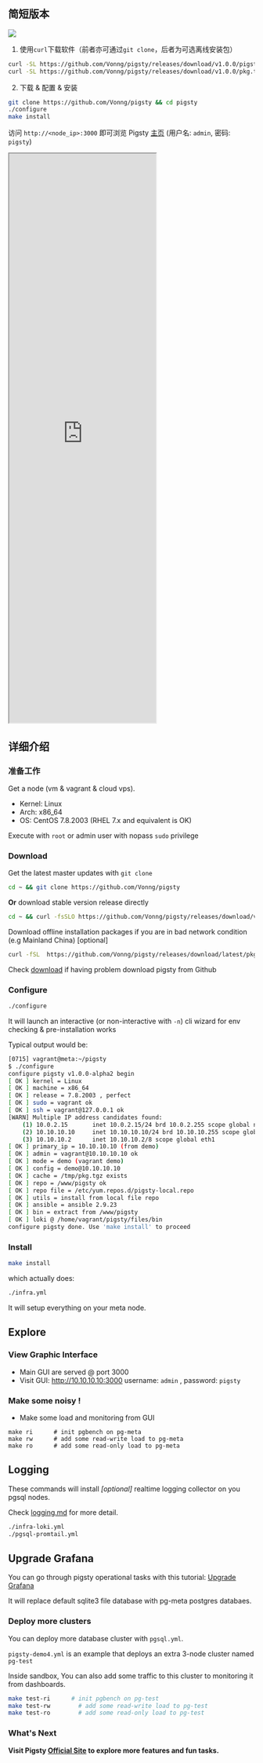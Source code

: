 
## 简短版本

![](_media/how-zh.svg)

1. 使用`curl`下载软件（前者亦可通过`git clone`，后者为可选离线安装包）

```bash
curl -SL https://github.com/Vonng/pigsty/releases/download/v1.0.0/pigsty.tgz -o ~/pigsty.tgz  
curl -SL https://github.com/Vonng/pigsty/releases/download/v1.0.0/pkg.tgz    -o /tmp/pkg.tgz
```

2. 下载 & 配置 & 安装

```bash
git clone https://github.com/Vonng/pigsty && cd pigsty
./configure
make install
```

访问 `http://<node_ip>:3000` 即可浏览 Pigsty [主页](http://g.pigsty.cc/d/home) (用户名: `admin`, 密码: `pigsty`)

<iframe style="height:1160px" src="http://g.pigsty.cc/d/home"></iframe>



## 详细介绍

### 准备工作

Get a node (vm & vagrant & cloud vps).
* Kernel: Linux
* Arch: x86_64
* OS: CentOS 7.8.2003 (RHEL 7.x and equivalent is OK) 

Execute with `root` or admin user with nopass `sudo` privilege


### Download

Get the latest master updates with `git clone`

```bash
cd ~ && git clone https://github.com/Vonng/pigsty
```

**Or** download stable version release directly

```bash
cd ~ && curl -fsSLO https://github.com/Vonng/pigsty/releases/download/v1.0.0-beta2/pigsty.tgz && tar -xf pigsty.tgz && cd pigsty 
```

Download offline installation packages if you are in bad network condition (e.g Mainland China) [optional]

```bash
curl -fSL  https://github.com/Vonng/pigsty/releases/download/latest/pkg.tgz    -o /tmp/pkg.tgz
```


Check [download](download.md) if having problem download pigsty from Github



### Configure

```bash
./configure
```

It will launch an interactive (or non-interactive with `-n`) cli wizard for env checking & pre-installation works 

Typical output would be:

```bash
[0715] vagrant@meta:~/pigsty
$ ./configure
configure pigsty v1.0.0-alpha2 begin
[ OK ] kernel = Linux
[ OK ] machine = x86_64
[ OK ] release = 7.8.2003 , perfect
[ OK ] sudo = vagrant ok
[ OK ] ssh = vagrant@127.0.0.1 ok
[WARN] Multiple IP address candidates found:
    (1) 10.0.2.15	    inet 10.0.2.15/24 brd 10.0.2.255 scope global noprefixroute dynamic eth0
    (2) 10.10.10.10	    inet 10.10.10.10/24 brd 10.10.10.255 scope global noprefixroute eth1
    (3) 10.10.10.2	    inet 10.10.10.2/8 scope global eth1
[ OK ] primary_ip = 10.10.10.10 (from demo)
[ OK ] admin = vagrant@10.10.10.10 ok
[ OK ] mode = demo (vagrant demo)
[ OK ] config = demo@10.10.10.10
[ OK ] cache = /tmp/pkg.tgz exists
[ OK ] repo = /www/pigsty ok
[ OK ] repo file = /etc/yum.repos.d/pigsty-local.repo
[ OK ] utils = install from local file repo
[ OK ] ansible = ansible 2.9.23
[ OK ] bin = extract from /www/pigsty
[ OK ] loki @ /home/vagrant/pigsty/files/bin
configure pigsty done. Use 'make install' to proceed
```



### Install

```bash
make install
```

which actually does:

```bash
./infra.yml
```

It will setup everything on your meta node.



## Explore

### View Graphic Interface

* Main GUI are served @ port 3000
* Visit GUI: http://10.10.10.10:3000  username: `admin` , password: `pigsty`


### Make some noisy !

* Make some load and monitoring from GUI

```
make ri      # init pgbench on pg-meta
make rw      # add some read-write load to pg-meta
make ro      # add some read-only load to pg-meta
```


## Logging

These commands will install *[optional]* realtime logging collector on you pgsql nodes.

Check [logging.md](logging.md) for more detail.

```bash
./infra-loki.yml
./pgsql-promtail.yml
```



## Upgrade Grafana

You can go through pigsty operational tasks with this tutorial: [Upgrade Grafana](grafana-upgrade.md)

It will replace default sqlite3 file database with pg-meta postgres databaes. 




### Deploy more clusters

You can deploy more database cluster with `pgsql.yml`. 

`pigsty-demo4.yml` is an example that deploys an extra 3-node cluster named `pg-test`

Inside sandbox, You can also add some traffic to this cluster to monitoring it from dashboards.

```bash
make test-ri      # init pgbench on pg-test
make test-rw        # add some read-write load to pg-test
make test-ro        # add some read-only load to pg-test
```

### What's Next

**Visit Pigsty [Official Site](https://pigsty.cc) to explore more features and fun tasks.**

